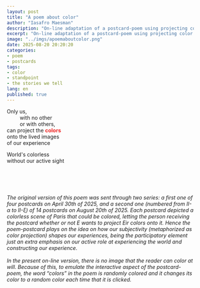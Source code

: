 ```yaml
---
layout: post
title: "A poem about color"
author: "Iasafro Maesman"
description: "On-line adaptation of a postcard-poem using projecting color as a metaphor of our active role in shaping our experiences."
excerpt: "On-line adaptation of a postcard-poem using projecting color as a metaphor of our active role in shaping our experiences."
image: "../imgs/apoemaboutcolor.png"
date: 2025-08-20 20:20:20
categories:
- poem
- postcards
tags:
- color
- standpoint
- the stories we tell
lang: en
published: true
---
```


<p style="white-space: nowrap;">
Only us,<br/>
&emsp;&emsp;&ensp;with no other<br/>
&emsp;&emsp;&ensp;or with others,<br/>
can project the <span id="colors" style="font-weight: bold;color:#ee2523;" onclick="ColorChange()">colors</span><br/>
onto the lived images<br/>
of our experience
</p>
<p style="white-space: nowrap;">
World's colorless<br/>
without our active sight
</p>
<br/>
<br/>
<br/>
<br/>
<div class="jumbotron abstract" style="font-style: italic;">
The original version of this poem was sent through two series: a first one of four postcards on April 30th of 2025, and a second one (numbered from II-α to II-ξ) of 14 postcards on August 20th of 2025. Each postcard depicted a colorless scene of Paris that could be colored, letting the person receiving the postcard whether or not E wants to project Eir colors onto it. Hence the poem-postcard plays on the idea on how our subjectivity (metaphorized as <i>color projection</i>) shapes our experiences, being the participatory element just an extra emphasis on our active role at experiencing the world and constructing our experience. <br/><br/>
In the present on-line version, there is no image that the reader can color at will. Because of this, to emulate the interactive aspect of the postcard-poem, the word &ldquo;colors&rdquo; in the poem is randomly colored and it changes its color to a random color each time that it is clicked. 
</div>
<script type="text/javascript">
<!--
function ColorChange() {
  document.getElementById("colors").style.color="rgb(" + Math.round(Math.random() * 255) + "," + Math.round(Math.random() * 255)
                + "," + Math.round(Math.random() * 255) + ")";
}

window.onload = ColorChange;
//-->
</script>
